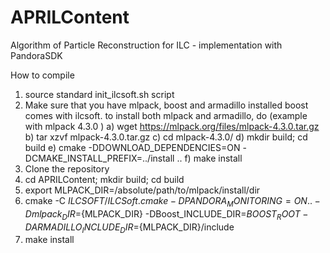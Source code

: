 # APRILContent
Algorithm of Particle Reconstruction for ILC - implementation with PandoraSDK

How to compile

1) source standard init_ilcsoft.sh script
2) Make sure that you have mlpack, boost and armadillo installed
boost comes with ilcsoft. to install both mlpack and armadillo, do (example with mlpack 4.3.0 )
  a) wget https://mlpack.org/files/mlpack-4.3.0.tar.gz
  b) tar xzvf mlpack-4.3.0.tar.gz
  c) cd mlpack-4.3.0/
  d) mkdir build; cd build
  e) cmake -DDOWNLOAD_DEPENDENCIES=ON -DCMAKE_INSTALL_PREFIX=../install ..
  f) make install
3) Clone the repository
4) cd APRILContent; mkdir build; cd build
5) export MLPACK_DIR=/absolute/path/to/mlpack/install/dir
6) cmake -C ${ILCSOFT}/ILCSoft.cmake -DPANDORA_MONITORING=ON .. -Dmlpack_DIR=${MLPACK_DIR}  -DBoost_INCLUDE_DIR=${BOOST_ROOT} -DARMADILLO_INCLUDE_DIR=${MLPACK_DIR}/include
7) make install
